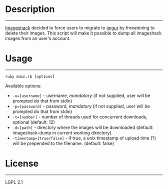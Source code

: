 # Description
- - -
[Imageshack](http://www.imageshack.us) decided to force users to migrate to [imgur](http://imgur.com) by threatening to delete their images. This script will make it possible to dump all imageshack images from an user's account.

# Usage
- - -
`ruby main.rb [options]`

Available options:

* `-u=[username]` - username, *mandatory* (if not supplied, user will be prompted do that from stdin)
* `-p=[password]` - password, *mandatory* (if not supplied, user will be prompted do that from stdin)
* `-t=[number]` - number of threads used for concurrent downloads, optional (default: 12)
* `-d=[path]` - directory where the images will be downloaded (default: imageshack-dump in current working directory)
* `-timestamp=[true/false]` - if true, a unix timestamp of upload time (?) will be prepended to the filename. (default: false)

# License
- - -
LGPL 2.1